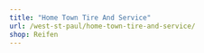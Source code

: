 ```yaml
---
title: "Home Town Tire And Service"
url: /west-st-paul/home-town-tire-and-service/
shop: Reifen
---
```

